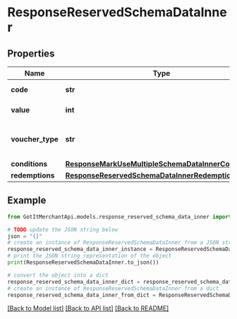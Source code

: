 # ResponseReservedSchemaDataInner


## Properties

Name | Type | Description | Notes
------------ | ------------- | ------------- | -------------
**code** | **str** | Voucher code | [optional] 
**value** | **int** | Value of voucher | [optional] 
**voucher_type** | **str** | Voucher type, standard or conditional | [optional] 
**conditions** | [**ResponseMarkUseMultipleSchemaDataInnerConditions**](ResponseMarkUseMultipleSchemaDataInnerConditions.md) |  | [optional] 
**redemptions** | [**ResponseReservedSchemaDataInnerRedemptions**](ResponseReservedSchemaDataInnerRedemptions.md) |  | [optional] 

## Example

```python
from GotItMerchantApi.models.response_reserved_schema_data_inner import ResponseReservedSchemaDataInner

# TODO update the JSON string below
json = "{}"
# create an instance of ResponseReservedSchemaDataInner from a JSON string
response_reserved_schema_data_inner_instance = ResponseReservedSchemaDataInner.from_json(json)
# print the JSON string representation of the object
print(ResponseReservedSchemaDataInner.to_json())

# convert the object into a dict
response_reserved_schema_data_inner_dict = response_reserved_schema_data_inner_instance.to_dict()
# create an instance of ResponseReservedSchemaDataInner from a dict
response_reserved_schema_data_inner_from_dict = ResponseReservedSchemaDataInner.from_dict(response_reserved_schema_data_inner_dict)
```
[[Back to Model list]](../README.md#documentation-for-models) [[Back to API list]](../README.md#documentation-for-api-endpoints) [[Back to README]](../README.md)


